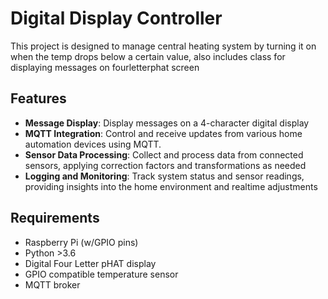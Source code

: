 # Digital Display Controller

This project is designed to manage central heating system by turning it on when the temp drops below a certain value, also includes class for displaying messages on fourletterphat screen

## Features

- **Message Display**: Display messages on a 4-character digital display
- **MQTT Integration**: Control and receive updates from various home automation devices using MQTT.
- **Sensor Data Processing**: Collect and process data from connected sensors, applying correction factors and transformations as needed
- **Logging and Monitoring**: Track system status and sensor readings, providing insights into the home environment and realtime adjustments

## Requirements

- Raspberry Pi (w/GPIO pins)
- Python >3.6
- Digital Four Letter pHAT display
- GPIO compatible temperature sensor
- MQTT broker 